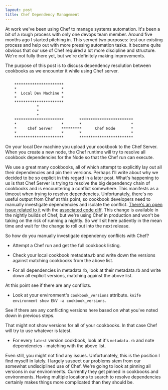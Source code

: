 ```yaml
---
layout: post
title: Chef Dependency Management
---
```


At work we've been using Chef to manage systems automation.  It's been a bit of a rough process with only one
devops team member.  Around five months ago I started pitching in.  This served two purposes: test our existing
process and help out with more pressing automation tasks.  It became quite obvious that our use of Chef required a lot
more discipline and structure.  We're not fully there yet, but we're definitely making improvements.

The purpose of this post is to discuss dependency resolution between cookbooks as we encounter it while
using Chef server.

```                                                                          

    **********************
    *                    *
    *  Local Dev Machine *
    *                    *
    **********************
              *
              *
              *
    **********************       ************************
    *                    *       *                      *
    *     Chef Server    *********      Chef Node       *
    *                    *       *                      *
    **********************       ************************

```

On your local Dev machine you upload your cookbook to the Chef Server.  
When you create a new node, the Chef runtime will try to resolve all cookbook dependencies for the Node so
that the Chef run can execute.

We use a great many cookbooks, all of which attempt to explicitly lay out all their dependencies and
pin their versions.  Perhaps I'll write about why we decided to be so explicit in this regard in a later post.
What's happening to us is that Chef Server is trying to resolve the big dependency chain of cookbooks and is
encountering a conflict somewhere.  This manifests as a timeout when trying to resolve dependencies.
Unfortunately, there's no useful output from Chef at this point, so cookbook developers need to manually
investigate dependencies and isolate the conflict.  [There's an open issue related to it](https://tickets.opscode.com/browse/CHEF-3921)
with the [associated code diff](https://github.com/opscode/chef_objects/commit/a3133ced037d1e508ff18723ad9a6f2b94dea1ea).
This change is available in the nightly builds of Chef, but we're using Chef in production and won't be
taking on the risk of running a nightly.  So we'll sit here patiently in the mean time and wait for the change
to roll out into the next release.

So how do you manually investigate dependency conflicts with Chef?

- Attempt a Chef run and get the full cookbook listing.

- Check your local cookbook metadata.rb and write down the versions against matching cookbooks from the above list.
- For all dependencies in metadata.rb, look at their metadata.rb and write down all explicit versions, matching against the above list.

At this point see if there are any conflicts.

- Look at your environment's `cookbook_versions` attribute. `knife environment show ENV -a cookbook_versions`.

See if there are any conflicting versions here based on what you've noted down in previous steps.

That might not show versions for all of your cookbooks.  In that case Chef will try to use whatever is latest.

- For every `latest` version cookbook, look at it's `metadata.rb` and note dependencies - matching with the above list.

Even still, you might not find any issues.  Unfortunately, this is the position I find myself in lately.
I largely suspect our problems stem from our somewhat undisciplined use of Chef.
We're going to look at pinning all versions in our environments.  Currently they get pinned in cookbooks and environments.
Having multiple locations to search to resolve dependencies certainly makes things more complicated than they should be.
